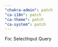 ```yaml
---
"chakra-admin": patch
"ca-i18n": patch
"ca-theme": patch
"ca-system": patch
---
```


Fix: SelectInput Query
